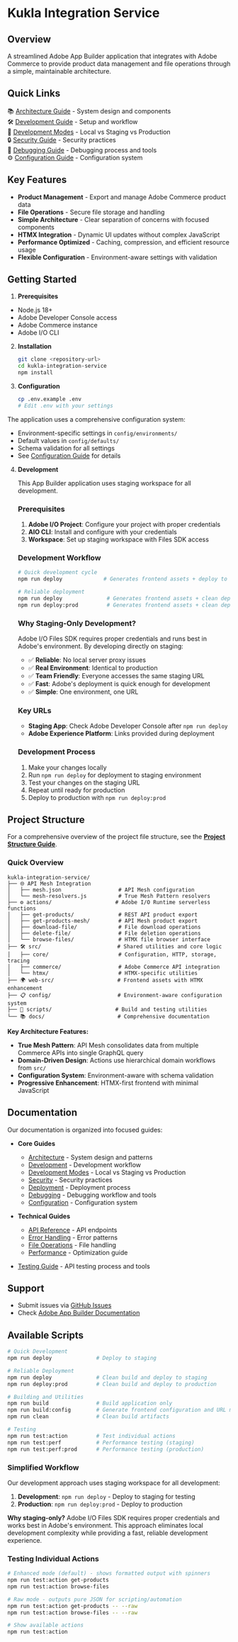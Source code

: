 # Kukla Integration Service

## Overview

A streamlined Adobe App Builder application that integrates with Adobe Commerce to provide product data management and file operations through a simple, maintainable architecture.

## Quick Links

📚 [Architecture Guide](docs/architecture.md) - System design and components  
🛠️ [Development Guide](docs/development.md) - Setup and workflow  
🚀 [Development Modes](docs/development-modes.md) - Local vs Staging vs Production  
🔒 [Security Guide](docs/security.md) - Security practices  
🐛 [Debugging Guide](docs/debugging.md) - Debugging process and tools  
⚙️ [Configuration Guide](docs/configuration.md) - Configuration system

## Key Features

- **Product Management** - Export and manage Adobe Commerce product data
- **File Operations** - Secure file storage and handling
- **Simple Architecture** - Clear separation of concerns with focused components
- **HTMX Integration** - Dynamic UI updates without complex JavaScript
- **Performance Optimized** - Caching, compression, and efficient resource usage
- **Flexible Configuration** - Environment-aware settings with validation

## Getting Started

1. **Prerequisites**

- Node.js 18+
- Adobe Developer Console access
- Adobe Commerce instance
- Adobe I/O CLI

2. **Installation**

   ```bash
   git clone <repository-url>
   cd kukla-integration-service
   npm install
   ```

3. **Configuration**

   ```bash
   cp .env.example .env
   # Edit .env with your settings
   ```

The application uses a comprehensive configuration system:

- Environment-specific settings in `config/environments/`
- Default values in `config/defaults/`
- Schema validation for all settings
- See [Configuration Guide](docs/configuration.md) for details

4. **Development**

   This App Builder application uses staging workspace for all development.

   ### Prerequisites

   1. **Adobe I/O Project**: Configure your project with proper credentials
   2. **AIO CLI**: Install and configure with your credentials
   3. **Workspace**: Set up staging workspace with Files SDK access

   ### Development Workflow

   ```bash
   # Quick development cycle
   npm run deploy             # Generates frontend assets + deploy to staging

   # Reliable deployment
   npm run deploy              # Generates frontend assets + clean deploy to staging
   npm run deploy:prod         # Generates frontend assets + clean deploy to production
   ```

   ### Why Staging-Only Development?

   Adobe I/O Files SDK requires proper credentials and runs best in Adobe's environment. By developing directly on staging:

   - ✅ **Reliable**: No local server proxy issues
   - ✅ **Real Environment**: Identical to production
   - ✅ **Team Friendly**: Everyone accesses the same staging URL
   - ✅ **Fast**: Adobe's deployment is quick enough for development
   - ✅ **Simple**: One environment, one URL

   ### Key URLs

   - **Staging App**: Check Adobe Developer Console after `npm run deploy`
   - **Adobe Experience Platform**: Links provided during deployment

   ### Development Process

   1. Make your changes locally
   2. Run `npm run deploy` for deployment to staging environment
   3. Test your changes on the staging URL
   4. Repeat until ready for production
   5. Deploy to production with `npm run deploy:prod`

## Project Structure

For a comprehensive overview of the project file structure, see the [**Project Structure Guide**](docs/architecture/project-structure.md).

### Quick Overview

```text
kukla-integration-service/
├── 🌐 API Mesh Integration
│   ├── mesh.json                  # API Mesh configuration
│   └── mesh-resolvers.js          # True Mesh Pattern resolvers
├── ⚙️ actions/                    # Adobe I/O Runtime serverless functions
│   ├── get-products/              # REST API product export
│   ├── get-products-mesh/         # API Mesh product export
│   ├── download-file/             # File download operations
│   ├── delete-file/               # File deletion operations
│   └── browse-files/              # HTMX file browser interface
├── 🛠️ src/                        # Shared utilities and core logic
│   ├── core/                      # Configuration, HTTP, storage, tracing
│   ├── commerce/                  # Adobe Commerce API integration
│   └── htmx/                      # HTMX-specific utilities
├── 🌍 web-src/                    # Frontend assets with HTMX enhancement
├── 📋 config/                     # Environment-aware configuration system
├── 🔧 scripts/                    # Build and testing utilities
└── 📚 docs/                       # Comprehensive documentation
```

**Key Architecture Features:**

- **True Mesh Pattern**: API Mesh consolidates data from multiple Commerce APIs into single GraphQL query
- **Domain-Driven Design**: Actions use hierarchical domain workflows from `src/`
- **Configuration System**: Environment-aware with schema validation
- **Progressive Enhancement**: HTMX-first frontend with minimal JavaScript

## Documentation

Our documentation is organized into focused guides:

- **Core Guides**

  - [Architecture](docs/architecture.md) - System design and patterns
  - [Development](docs/development.md) - Development workflow
  - [Development Modes](docs/development-modes.md) - Local vs Staging vs Production
  - [Security](docs/security.md) - Security practices
  - [Deployment](docs/deployment.md) - Deployment process
  - [Debugging](docs/debugging.md) - Debugging workflow and tools
  - [Configuration](docs/configuration.md) - Configuration system

- **Technical Guides**

  - [API Reference](docs/api-reference.md) - API endpoints
  - [Error Handling](docs/error-handling.md) - Error patterns
  - [File Operations](docs/file-operations.md) - File handling
  - [Performance](docs/performance.md) - Optimization guide

- [Testing Guide](docs/testing.md) - API testing process and tools

## Support

- Submit issues via [GitHub Issues](https://github.com/your-repo/issues)
- Check [Adobe App Builder Documentation](https://developer.adobe.com/app-builder/)

## Available Scripts

```bash
# Quick Development
npm run deploy              # Deploy to staging

# Reliable Deployment
npm run deploy              # Clean build and deploy to staging
npm run deploy:prod         # Clean build and deploy to production

# Building and Utilities
npm run build               # Build application only
npm run build:config        # Generate frontend configuration and URL modules
npm run clean               # Clean build artifacts

# Testing
npm run test:action         # Test individual actions
npm run test:perf           # Performance testing (staging)
npm run test:perf:prod      # Performance testing (production)
```

### Simplified Workflow

Our development approach uses staging workspace for all development:

1. **Development**: `npm run deploy` - Deploy to staging for testing
2. **Production**: `npm run deploy:prod` - Deploy to production

**Why staging-only?** Adobe I/O Files SDK requires proper credentials and works best in Adobe's environment. This approach eliminates local development complexity while providing a fast, reliable development experience.

### Testing Individual Actions

```bash
# Enhanced mode (default) - shows formatted output with spinners
npm run test:action get-products
npm run test:action browse-files

# Raw mode - outputs pure JSON for scripting/automation
npm run test:action get-products -- --raw
npm run test:action browse-files -- --raw

# Show available actions
npm run test:action
```
